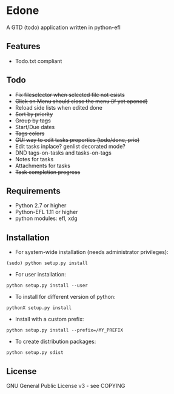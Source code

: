 
Edone
=====

A GTD (todo) application written in python-efl

## Features ##

* Todo.txt compliant

## Todo ##
* ~~Fix fileselector when selected file not esists~~
* ~~Click on Menu should close the menu (if yet opened)~~
* Reload side lists when edited done
* ~~Sort by priority~~
* ~~Group by tags~~
* Start/Due dates
* ~~Tags colors~~
* ~~GUI way to edit tasks properties (todo/done, prio)~~
* Edit tasks inplace? genlist decorated mode?
* DND tags-on-tasks and tasks-on-tags
* Notes for tasks
* Attachments for tasks
* ~~Task completion progress~~

## Requirements ##

* Python 2.7 or higher
* Python-EFL 1.11 or higher
* python modules: efl, xdg


## Installation ##

* For system-wide installation (needs administrator privileges):

 `(sudo) python setup.py install`

* For user installation:

 `python setup.py install --user`

* To install for different version of python:

 `pythonX setup.py install`

* Install with a custom prefix:

 `python setup.py install --prefix=/MY_PREFIX`

* To create distribution packages:

 `python setup.py sdist`


## License ##

GNU General Public License v3 - see COPYING
